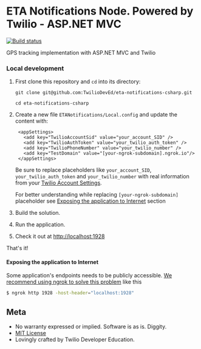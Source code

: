# ETA Notifications Node. Powered by Twilio - ASP.NET MVC

[![Build status](https://ci.appveyor.com/api/projects/status/yqxays3pbnjsau25?svg=true)](https://ci.appveyor.com/project/TwilioDevEd/eta-notifications-csharp)

GPS tracking implementation with ASP.NET MVC and Twilio

### Local development

1. First clone this repository and `cd` into its directory:
   ```
   git clone git@github.com:TwilioDevEd/eta-notifications-csharp.git

   cd eta-notifications-csharp
   ```

1. Create a new file `ETANotifications/Local.config` and update the content with:

   ```
    <appSettings>
      <add key="TwilioAccountSid" value="your_account_SID" />
      <add key="TwilioAuthToken" value="your_twilio_auth_token" />
      <add key="TwilioPhoneNumber" value="your_twilio_number" />
      <add key="TestDomain" value="[your-ngrok-subdomain].ngrok.io"/>
    </appSettings>
   ```
   Be sure to replace placeholders like `your_account_SID`, `your_twilio_auth_token` and `your_twilio_number` with real information from your
   [Twilio Account Settings](https://www.twilio.com/user/account/settings).

   For better understanding while replacing ```[your-ngrok-subdomain]``` placeholder see [Exposing the application to Internet](#ngrok) section

1. Build the solution.

1. Run the application.

1. Check it out at [http://localhost:1928](http://localhost:1928)

That's it!

#### Exposing the application to Internet<a name="ngrok">

Some application's endpoints needs to be publicly accessible. [We recommend using ngrok to solve this problem](https://www.twilio.com/blog/2015/09/6-awesome-reasons-to-use-ngrok-when-testing-webhooks.html) like this

  ```bash
  $ ngrok http 1928 -host-header="localhost:1928"
  ```

## Meta

* No warranty expressed or implied. Software is as is. Diggity.
* [MIT License](http://www.opensource.org/licenses/mit-license.html)
* Lovingly crafted by Twilio Developer Education.
